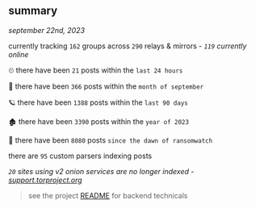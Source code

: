 
## summary
_september 22nd, 2023_

currently tracking `162` groups across `290` relays & mirrors - _`119` currently online_

⏲ there have been `21` posts within the `last 24 hours`

🦈 there have been `366` posts within the `month of september`

🪐 there have been `1388` posts within the `last 90 days`

🏚 there have been `3390` posts within the `year of 2023`

🦕 there have been `8080` posts `since the dawn of ransomwatch`

there are `95` custom parsers indexing posts

_`20` sites using v2 onion services are no longer indexed - [support.torproject.org](https://support.torproject.org/onionservices/v2-deprecation/)_

> see the project [README](https://github.com/joshhighet/ransomwatch#ransomwatch--) for backend technicals
